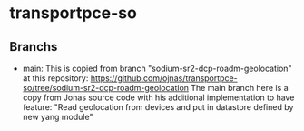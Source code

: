 # transportpce-so
## Branchs
- main: This is copied from branch "sodium-sr2-dcp-roadm-geolocation" at this repository: https://github.com/ojnas/transportpce-so/tree/sodium-sr2-dcp-roadm-geolocation
The main branch here is a copy from Jonas source code with his additional implementation to have feature: "Read geolocation from devices and put in datastore defined by new yang module"
